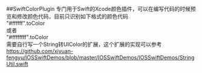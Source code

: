 
##SwiftColorPlugin
专门用于Swift的Xcode颜色插件，可以在编写代码的时候预览和修改颜色代码，目前只识别如下格式的颜色代码
<br>
"#ffffff".toColor
<br>
或者
<br>
"#ffffffff".toColor
<br>
需要自行写一个String转UIColor的扩展，这个扩展的实现可以参考 https://github.com/xiyuan-fengyu/IOSSwiftDemos/blob/master/IOSSwiftDemos/IOSSwiftDemos/StringUtil.swift
<br>
<br>
<br>










